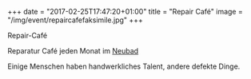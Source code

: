 +++
date = "2017-02-25T17:47:20+01:00"
title = "Repair Café"
image = "/img/event/repaircafefaksimile.jpg"
+++

Repair-Café 

Reparatur Café jeden Monat im [Neubad](http://www.neubad.org/repaircafe)

Einige Menschen haben handwerkliches Talent, andere defekte Dinge.


